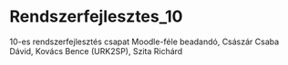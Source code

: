 # Rendszerfejlesztes_10
10-es rendszerfejlesztés csapat Moodle-féle beadandó, Császár Csaba Dávid, Kovács Bence (URK2SP), Szita Richárd
